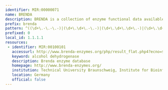 ```yaml
---
identifier: MIR:00000071
name: BRENDA
description: BRENDA is a collection of enzyme functional data available to the scientific community. Data on enzyme function are extracted directly from the primary literature The database covers information on classification and nomenclature, reaction and specificity, functional parameters, occurrence, enzyme structure and stability, mutants and enzyme engineering, preparation and isolation, the application of enzymes, and ligand-related data.
prefix: brenda
pattern: ^((\d+\.-\.-\.-)|(\d+\.\d+\.-\.-)|(\d+\.\d+\.\d+\.-)|(\d+\.\d+\.\d+\.\d+))$
prefixed: 0
local_id: 1.1.1.1
resources:
 - identifier: MIR:00100101
   accessurl: http://www.brenda-enzymes.org/php/result_flat.php4?ecno=${lid}
   keyword: alcohol dehydrogenase
   description: Brenda enzyme database
   homepage: http://www.brenda-enzymes.org/
   institution: Technical University Braunschweig, Institute for Bioinformatics and Biochemistry
   location: Germany
   official: false
---
```

